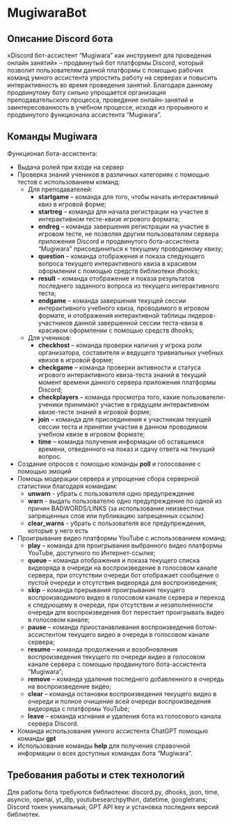 # MugiwaraBot

## Описание Discord бота
«Discord бот-ассистент “Mugiwara” как инструмент для проведения онлайн занятий» – продвинутый бот платформы Discord, который позволит пользователям данной платформы с помощью рабочих команд умного ассистента упростить работу на серверах и повысить интерактивность во время проведения занятий. Благодаря данному продвинутому боту сильно упрощается организация преподавательского процесса, проведение онлайн-занятий и заинтересованность в учебном процессе, исходя из прорывного и продвинутого функционала ассистента “Mugiwara”.
## Команды Mugiwara
Функционал бота-ассистента:
 * Выдача ролей при входе на сервер	
 * Проверка знаний учеников в различных категориях с помощью тестов с использованием команд:
   + Для преподавателей:
     - **startgame** – команда для того, чтобы начать интерактивный квиз в игровой форме;
     - **startreg** – команда для начала регистрации на участие в интерактивном тесте-квизе игрового формата;
     - **endreg** – команда завершения регистрации на участие в игровом тесте, не позволяя другим пользователям сервера приложения Discord и продвинутого бота-ассистента “Mugiwara” присоединиться к текущему проводимому квизу;
     - **question** – команда отображения и показа следующего вопроса текущего интерактивного квиза в красивом оформлении с помощью средств библиотеки dhooks;
     - **result** – команда отображение и показа результатов последнего заданного вопроса из текущего интерактивного теста;
     - **endgame** – команда завершения текущей сессии интерактивного учебного квиза, проводимого в игровом формате, и отображения интерактивной таблицы лидеров-участников данной завершенной сессии теста-квиза в красивом оформлении с помощью средств dhooks;
   + Для учеников:
     - **checkhost** – команда проверки наличия у игрока роли организатора, составителя и ведущего тривиальных учебных квизов в игровой форме;
     - **checkgame** – команда проверки активности и статуса игрового интерактивного квиза-теста знаний в текущий момент времени данного сервера приложения платформы Discord;
     - **checkplayers** – команда просмотра того, какие пользователи-ученики принимают участие в грядущем интерактивном квизе-тесте знаний в игровой форме;
     - **join** – команда для присоединения к участникам текущей сессии теста и принятии участия в данном проводимом учебном квизе в игровом формате;
     - **time** – команда получения информации об оставшемся времени, отведенного на показ и сдачу ответа на текущий вопрос.
 * Создание опросов c помощью команды **poll** и голосование с помощью эмоций
 * Помощь модерации сервера и упрощение сбора серверной статистики благодаря командам:
   + **unwarn** - убрать с пользователя одно предупреждение
   + **warn** - выдать пользователю одно предупреждение по одной из причин BADWORDS/LINKS (за использование неизвестных запрещенных слов или публикацию запрещенных ссылок)
   + **clear_warns** - убрать с пользователя все предупреждения, которые у него есть
 * Проигрывание видео платформы YouTube с использованием команд:
   + **play** – команда для проигрывания выбранного видео платформы YouTube, доступного по Интернет-ссылке;
   + **queue** – команда отображения и показа текущего списка видеоряда в очереди на воспроизведение в голосовом канале сервера, при отсутствии очереди бот отображает сообщение о пустой очереди и отсутствия видеоряда для воспроизведения;
   + **skip** – команда прерывания проигрывания текущего воспроизводимого видео в голосовом канале сервера и переход к следующему в очереди, при отсутствии и незаполненности очереди для воспроизведения бот перестает проигрывать видео в голосовом канале;
   + **pause** – команда приостанавливания воспроизведения ботом-ассистентом текущего видео в очереди в голосовом канале сервера;
   + **resume** – команда продолжения и возобновления воспроизведения текущего по очереди видео в голосовом канале сервера с помощью продвинутого бота-ассистента “Mugiwara”;
   + **remove** – команда удаления последнего добавленного в очередь на воспроизведение видео;
   + **clear** – команда остановки воспроизведения текущего видео в очереди и полное очищение всей очереди воспроизведения видеоряда с платформы YouTube;
   + **leave** – команда изгнания и удаления бота из голосового канала сервера Discord.
 * Команда использования умного ассистента ChatGPT помощью команды **gpt**
 * Использование команды **help** для получения справочной информации о всех доступных командах бота “Mugiwara”.
## Требования работы и стек технологий
Для работы бота требуются библиотеки: discord.py, dhooks, json, time, asyncio, openai, yt_dlp, youtubesearchpython, datetime, googletrans; Discord токен уникальный; GPT API key и установка последних версий библиотек.
